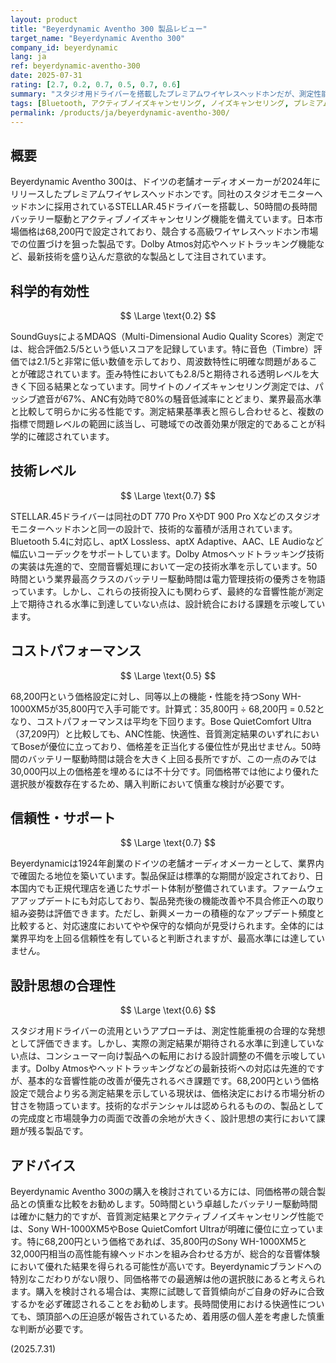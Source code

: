 ```yaml
---
layout: product
title: "Beyerdynamic Aventho 300 製品レビュー"
target_name: "Beyerdynamic Aventho 300"
company_id: beyerdynamic
lang: ja
ref: beyerdynamic-aventho-300
date: 2025-07-31
rating: [2.7, 0.2, 0.7, 0.5, 0.7, 0.6]
summary: "スタジオ用ドライバーを搭載したプレミアムワイヤレスヘッドホンだが、測定性能と価格競争力に課題を抱える製品"
tags: [Bluetooth, アクティブノイズキャンセリング, ノイズキャンセリング, プレミアム, ヘッドホン, ワイヤレス]
permalink: /products/ja/beyerdynamic-aventho-300/
---
```

## 概要

Beyerdynamic Aventho 300は、ドイツの老舗オーディオメーカーが2024年にリリースしたプレミアムワイヤレスヘッドホンです。同社のスタジオモニターヘッドホンに採用されているSTELLAR.45ドライバーを搭載し、50時間の長時間バッテリー駆動とアクティブノイズキャンセリング機能を備えています。日本市場価格は68,200円で設定されており、競合する高級ワイヤレスヘッドホン市場での位置づけを狙った製品です。Dolby Atmos対応やヘッドトラッキング機能など、最新技術を盛り込んだ意欲的な製品として注目されています。

## 科学的有効性

$$ \Large \text{0.2} $$

SoundGuysによるMDAQS（Multi-Dimensional Audio Quality Scores）測定では、総合評価2.5/5という低いスコアを記録しています。特に音色（Timbre）評価では2.1/5と非常に低い数値を示しており、周波数特性に明確な問題があることが確認されています。歪み特性においても2.8/5と期待される透明レベルを大きく下回る結果となっています。同サイトのノイズキャンセリング測定では、パッシブ遮音が67%、ANC有効時で80%の騒音低減率にとどまり、業界最高水準と比較して明らかに劣る性能です。測定結果基準表と照らし合わせると、複数の指標で問題レベルの範囲に該当し、可聴域での改善効果が限定的であることが科学的に確認されています。

## 技術レベル

$$ \Large \text{0.7} $$

STELLAR.45ドライバーは同社のDT 770 Pro XやDT 900 Pro Xなどのスタジオモニターヘッドホンと同一の設計で、技術的な蓄積が活用されています。Bluetooth 5.4に対応し、aptX Lossless、aptX Adaptive、AAC、LE Audioなど幅広いコーデックをサポートしています。Dolby Atmosヘッドトラッキング技術の実装は先進的で、空間音響処理において一定の技術水準を示しています。50時間という業界最高クラスのバッテリー駆動時間は電力管理技術の優秀さを物語っています。しかし、これらの技術投入にも関わらず、最終的な音響性能が測定上で期待される水準に到達していない点は、設計統合における課題を示唆しています。

## コストパフォーマンス

$$ \Large \text{0.5} $$

68,200円という価格設定に対し、同等以上の機能・性能を持つSony WH-1000XM5が35,800円で入手可能です。計算式：35,800円 ÷ 68,200円 = 0.52となり、コストパフォーマンスは平均を下回ります。Bose QuietComfort Ultra（37,209円）と比較しても、ANC性能、快適性、音質測定結果のいずれにおいてBoseが優位に立っており、価格差を正当化する優位性が見出せません。50時間のバッテリー駆動時間は競合を大きく上回る長所ですが、この一点のみでは30,000円以上の価格差を埋めるには不十分です。同価格帯では他により優れた選択肢が複数存在するため、購入判断において慎重な検討が必要です。

## 信頼性・サポート

$$ \Large \text{0.7} $$

Beyerdynamicは1924年創業のドイツの老舗オーディオメーカーとして、業界内で確固たる地位を築いています。製品保証は標準的な期間が設定されており、日本国内でも正規代理店を通じたサポート体制が整備されています。ファームウェアアップデートにも対応しており、製品発売後の機能改善や不具合修正への取り組み姿勢は評価できます。ただし、新興メーカーの積極的なアップデート頻度と比較すると、対応速度においてやや保守的な傾向が見受けられます。全体的には業界平均を上回る信頼性を有していると判断されますが、最高水準には達していません。

## 設計思想の合理性

$$ \Large \text{0.6} $$

スタジオ用ドライバーの流用というアプローチは、測定性能重視の合理的な発想として評価できます。しかし、実際の測定結果が期待される水準に到達していない点は、コンシューマー向け製品への転用における設計調整の不備を示唆しています。Dolby Atmosやヘッドトラッキングなどの最新技術への対応は先進的ですが、基本的な音響性能の改善が優先されるべき課題です。68,200円という価格設定で競合より劣る測定結果を示している現状は、価格決定における市場分析の甘さを物語っています。技術的なポテンシャルは認められるものの、製品としての完成度と市場競争力の両面で改善の余地が大きく、設計思想の実行において課題が残る製品です。

## アドバイス

Beyerdynamic Aventho 300の購入を検討されている方には、同価格帯の競合製品との慎重な比較をお勧めします。50時間という卓越したバッテリー駆動時間は確かに魅力的ですが、音質測定結果とアクティブノイズキャンセリング性能では、Sony WH-1000XM5やBose QuietComfort Ultraが明確に優位に立っています。特に68,200円という価格であれば、35,800円のSony WH-1000XM5と32,000円相当の高性能有線ヘッドホンを組み合わせる方が、総合的な音響体験において優れた結果を得られる可能性が高いです。Beyerdynamicブランドへの特別なこだわりがない限り、同価格帯での最適解は他の選択肢にあると考えられます。購入を検討される場合は、実際に試聴して音質傾向がご自身の好みに合致するかを必ず確認されることをお勧めします。長時間使用における快適性についても、頭頂部への圧迫感が報告されているため、着用感の個人差を考慮した慎重な判断が必要です。

(2025.7.31)
